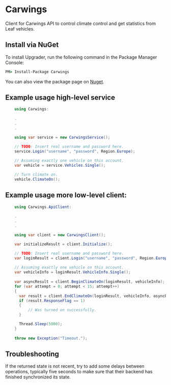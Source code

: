 # Carwings
Client for Carwings API to control climate control and get statistics from Leaf vehicles.

## Install via NuGet
To install Upgrader, run the following command in the Package Manager Console:

```cmd
PM> Install-Package Carwings
```

You can also view the package page on [Nuget](https://www.nuget.org/packages/Carwings/).

## Example usage high-level service

```c#
    using Carwings:
    
    .
    .
    .

    using var service = new CarwingsService();

    // TODO: Insert real username and password here.
    service.Login("username", "password", Region.Europe);
    
    // Assuming exactly one vehicle on this account.
    var vehicle = service.Vehicles.Single();

    // Turn climate on.
    vehicle.ClimateOn();

```

## Example usage more low-level client:

```c#
    using Carwings.ApiClient:
    
    .
    .
    .

    using var client = new CarwingsClient();

    var initializeResult = client.Initialize();

    // TODO: Insert real username and password here.
    var loginResult = client.Login("username", "password", Region.Europe, initializeResult.Baseprm);
       
    // Assuming exactly one vehicle on this account.
    var vehicleInfo = loginResult.VehicleInfo.Single();
    
    var asyncResult = client.BeginClimateOn(loginResult, vehicleInfo);
    for (var attempt = 0; attempt < 15; attempt++)
    {
      var result = client.EndClimateOn(loginResult, vehicleInfo, asyncResult);
      if (result.ResponseFlag == 1)
      {
          // Was turned on successfully.
      }

      Thread.Sleep(5000);
    }
    
    throw new Exception("Timeout.");
```


## Troubleshooting
If the returned state is not recent, try to add some delays between operations, typically five seconds to make sure that their backend has finished synchronized its state.
